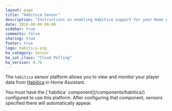 ```yaml
---
layout: page
title: "Habitica Sensor"
description: "Instructions on enabling Habitica support for your Home Assistant"
date: 2018-08-09 00:00
sidebar: true
comments: false
sharing: true
footer: true
logo: habitica.png
ha_category: Sensor
ha_iot_class: "Cloud Polling"
ha_version: 0.76
---
```


The `habitica` sensor platform allows you to view and monitor your player data from [Habitica](https://habitica.com/) in Home Assistant.

<p class='note'>
You must have the [`habitica` component](/components/habitica/)
configured to use this platform. After configuring that component, sensors specified there will automatically appear.
</p>
